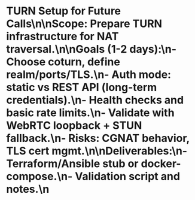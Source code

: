 # TURN Setup for Future Calls\n\nScope: Prepare TURN infrastructure for NAT traversal.\n\nGoals (1-2 days):\n- Choose coturn, define realm/ports/TLS.\n- Auth mode: static vs REST API (long-term credentials).\n- Health checks and basic rate limits.\n- Validate with WebRTC loopback + STUN fallback.\n- Risks: CGNAT behavior, TLS cert mgmt.\n\nDeliverables:\n- Terraform/Ansible stub or docker-compose.\n- Validation script and notes.\n
